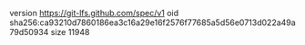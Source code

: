 version https://git-lfs.github.com/spec/v1
oid sha256:ca93210d7860186ea3c16a29e16f2576f77685a5d56e0713d022a49a79d50934
size 11948
